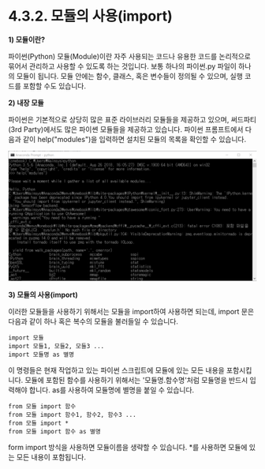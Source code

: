 # 4.3.2. 모듈의 사용(import)

**1) 모듈이란?**

파이썬(Python) 모듈(Module)이란 자주 사용되는 코드나 유용한 코드를 논리적으로 묶어서 관리하고 사용할 수 있도록 하는 것입니다. 보통 하나의 파이썬.py 파일이 하나의 모듈이 됩니다. 모듈 안에는 함수, 클래스, 혹은 변수들이 정의될 수 있으며, 실행 코드를 포함할 수도 있습니다.

**2) 내장 모듈**

파이썬은 기본적으로 상당히 많은 표준 라이브러리 모듈들을 제공하고 있으며, 써드파티(3rd Party)에서도 많은 파이쎤 모듈들을 제공하고 있습니다. 파이썬 프롬프트에서 다음과 같이 help("modules")을 입력하면 설치된 모듈의 목록을 확인할 수 있습니다.

![](../../.gitbook/assets/3321.png)

**3) 모듈의 사용(import)**

이러한 모듈들을 사용하기 위해서는 모듈을 import하여 사용하면 되는데, import 문은 다음과 같이 하나 혹은 복수의 모듈을 불러들일 수 있습니다.

```
import 모듈
import 모듈1, 모듈2, 모듈3 ...
import 모듈명 as 별명
```

이 명령들은 현재 작업하고 있는 파이썬 스크립트에 모듈에 있는 모든 내용을 포함시킵니다. 모듈에 포함된 함수를 사용하기 위해서는 '모듈명.함수명'처럼 모듈명을 반드시 입력해야 합니다. as를 사용하여 모듈명에 별명을 붙일 수 있습니다.

```
from 모듈 import 함수
from 모듈 import 함수1, 함수2, 함수3 ...
from 모듈 import *
from 모듈 import 함수 as 별명
```

form import 방식을 사용하면 모듈이름을 생략할 수 있습니다. \*를 사용하면 모듈에 있는 모든 내용이 포함됩니다.
